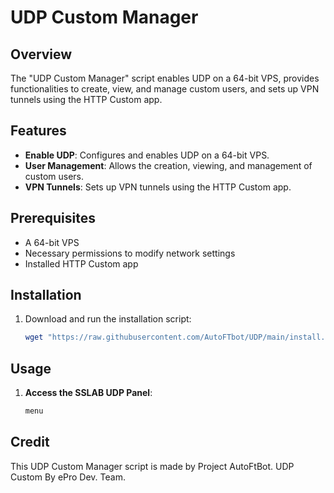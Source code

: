 # UDP Custom Manager

## Overview

The "UDP Custom Manager" script enables UDP on a 64-bit VPS, provides functionalities to create, view, and manage custom users, and sets up VPN tunnels using the HTTP Custom app.

## Features

- **Enable UDP**: Configures and enables UDP on a 64-bit VPS.
- **User Management**: Allows the creation, viewing, and management of custom users.
- **VPN Tunnels**: Sets up VPN tunnels using the HTTP Custom app.

## Prerequisites

- A 64-bit VPS
- Necessary permissions to modify network settings
- Installed HTTP Custom app

## Installation

1. Download and run the installation script:
    ```sh
    wget "https://raw.githubusercontent.com/AutoFTbot/UDP/main/install.sh" -O install.sh && chmod +x install.sh && bash install.sh
    ```

## Usage

1. **Access the SSLAB UDP Panel**:
    ```sh
    menu
    ```

## Credit

This UDP Custom Manager script is made by Project AutoFtBot.
UDP Custom By ePro Dev. Team.
